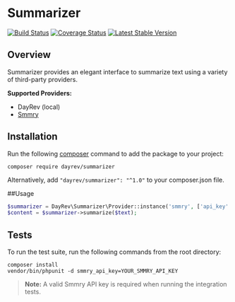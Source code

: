 # Summarizer
[![Build Status](https://travis-ci.org/dayrev/summarizer.svg?branch=master)](https://travis-ci.org/dayrev/summarizer)
[![Coverage Status](https://coveralls.io/repos/github/dayrev/summarizer/badge.svg?branch=master)](https://coveralls.io/github/dayrev/summarizer?branch=master)
[![Latest Stable Version](https://poser.pugx.org/dayrev/summarizer/v/stable.png)](https://packagist.org/packages/dayrev/summarizer)

## Overview

Summarizer provides an elegant interface to summarize text using a variety of third-party providers.

**Supported Providers:**

 * DayRev (local)
 * [Smmry](https://github.com/dayrev/smmry-sdk-php)

## Installation
Run the following [composer](https://getcomposer.org/doc/00-intro.md#installation-linux-unix-osx) command to add the package to your project:

```
composer require dayrev/summarizer
```

Alternatively, add `"dayrev/summarizer": "^1.0"` to your composer.json file.

##Usage
```php
$summarizer = DayRev\Summarizer\Provider::instance('smmry', ['api_key' => 'YOURKEYHERE']);
$content = $summarizer->summarize($text);
```

## Tests
To run the test suite, run the following commands from the root directory:

```
composer install
vendor/bin/phpunit -d smmry_api_key=YOUR_SMMRY_API_KEY
```

> **Note:** A valid Smmry API key is required when running the integration tests.
